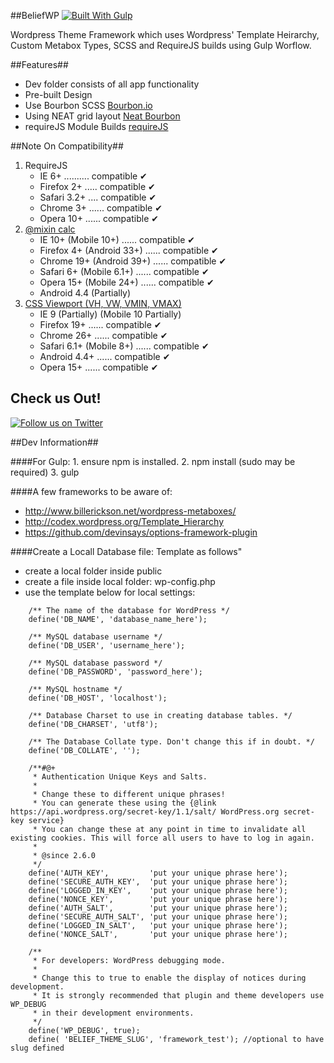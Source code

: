 ##BeliefWP [![Built With Gulp](http://img.shields.io/badge/built%20with-gulp.js-red.png)](http://gulpjs.com)

Wordpress Theme Framework which uses Wordpress' Template Heirarchy, Custom Metabox Types, SCSS and RequireJS builds using Gulp Worflow.

##Features##
* Dev folder consists of all app functionality
* Pre-built Design
* Use Bourbon SCSS [Bourbon.io](http://bourbon.io/)
* Using NEAT grid layout [Neat Bourbon](http://neat.bourbon.io/)
* requireJS Module Builds [requireJS](http://requirejs.org/)

##Note On Compatibility##
1. RequireJS
	* IE 6+ .......... compatible ✔
	* Firefox 2+ ..... compatible ✔
	* Safari 3.2+ .... compatible ✔
	* Chrome 3+ ...... compatible ✔
	* Opera 10+ ...... compatible ✔
2. [@mixin calc](http://caniuse.com/#feat=calc)
	* IE 10+ (Mobile 10+) 		...... compatible ✔
	* Firefox 4+ (Android 33+)  ...... compatible ✔
	* Chrome 19+ (Android 39+) 	...... compatible ✔
	* Safari 6+ (Mobile 6.1+)	...... compatible ✔
	* Opera 15+ (Mobile 24+)	...... compatible ✔
	* Android 4.4 (Partially)
3. [CSS Viewport (VH, VW, VMIN, VMAX)](http://caniuse.com/#feat=viewport-units)
	* IE 9 (Partially) (Mobile 10 Partially)
	* Firefox 19+				...... compatible ✔
	* Chrome 26+				...... compatible ✔
	* Safari 6.1+ (Mobile 8+)	...... compatible ✔	
	* Android 4.4+				...... compatible ✔
	* Opera 15+					...... compatible ✔

## Check us Out! ##

[![Follow us on Twitter](http://iod.unh.edu/Images/Twitter_follow_us.png "Follow us on Twitter")](https://twitter.com/beliefagency)

##Dev Information##

####For Gulp:
	1. ensure npm is installed.
	2. npm install (sudo may be required)
	3. gulp

####A few frameworks to be aware of:

- http://www.billerickson.net/wordpress-metaboxes/
- http://codex.wordpress.org/Template_Hierarchy
- https://github.com/devinsays/options-framework-plugin

####Create a Locall Database file: Template as follows"
- create a local folder inside public
- create a file inside local folder: wp-config.php
- use the template below for local settings:

```<?php
	/** The name of the database for WordPress */
	define('DB_NAME', 'database_name_here');

	/** MySQL database username */
	define('DB_USER', 'username_here');

	/** MySQL database password */
	define('DB_PASSWORD', 'password_here');

	/** MySQL hostname */
	define('DB_HOST', 'localhost');

	/** Database Charset to use in creating database tables. */
	define('DB_CHARSET', 'utf8');

	/** The Database Collate type. Don't change this if in doubt. */
	define('DB_COLLATE', '');

	/**#@+
	 * Authentication Unique Keys and Salts.
	 *
	 * Change these to different unique phrases!
	 * You can generate these using the {@link https://api.wordpress.org/secret-key/1.1/salt/ WordPress.org secret-key service}
	 * You can change these at any point in time to invalidate all existing cookies. This will force all users to have to log in again.
	 *
	 * @since 2.6.0
	 */
	define('AUTH_KEY',         'put your unique phrase here');
	define('SECURE_AUTH_KEY',  'put your unique phrase here');
	define('LOGGED_IN_KEY',    'put your unique phrase here');
	define('NONCE_KEY',        'put your unique phrase here');
	define('AUTH_SALT',        'put your unique phrase here');
	define('SECURE_AUTH_SALT', 'put your unique phrase here');
	define('LOGGED_IN_SALT',   'put your unique phrase here');
	define('NONCE_SALT',       'put your unique phrase here');

	/**
	 * For developers: WordPress debugging mode.
	 *
	 * Change this to true to enable the display of notices during development.
	 * It is strongly recommended that plugin and theme developers use WP_DEBUG
	 * in their development environments.
	 */
	define('WP_DEBUG', true);
	define( 'BELIEF_THEME_SLUG', 'framework_test'); //optional to have slug defined
```